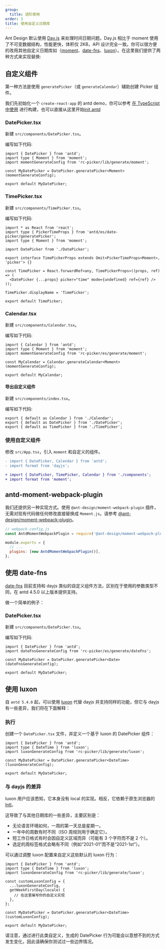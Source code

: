 ```yaml
---
group:
  title: 进阶使用
order: 3
title: 使用自定义日期库
---
```


Ant Design 默认使用 [Day.js](https://day.js.org) 来处理时间日期问题。Day.js 相比于 moment 使用了不可变数据结构，性能更快，体积仅 2KB，API 设计完全一致。你可以很方便的改用其他自定义日期库如（[moment](http://momentjs.com/)、[date-fns](https://date-fns.org)、[luxon](https://moment.github.io/luxon/)）。在这里我们提供了两种方式来实现替换:

## 自定义组件

第一种方法是使用 `generatePicker`（或 `generateCalendar`）辅助创建 Picker 组件。

我们先初始化一个 `create-react-app` 的 antd demo，你可以参考 [在 TypeScript 中使用](/docs/react/use-in-typescript) 进行构建，也可以直接从这里开始[init antd](https://github.com/xiaohuoni/antd4-generate-picker/commit/47fec964e36d48bd15760f8f5abcb9655c259aa6)

### DatePicker.tsx

新建 `src/components/DatePicker.tsx`。

编写如下代码:

```tsx
import { DatePicker } from 'antd';
import type { Moment } from 'moment';
import momentGenerateConfig from 'rc-picker/lib/generate/moment';

const MyDatePicker = DatePicker.generatePicker<Moment>(momentGenerateConfig);

export default MyDatePicker;
```

### TimePicker.tsx

新建 `src/components/TimePicker.tsx`。

编写如下代码:

```tsx
import * as React from 'react';
import type { PickerTimeProps } from 'antd/es/date-picker/generatePicker';
import type { Moment } from 'moment';

import DatePicker from './DatePicker';

export interface TimePickerProps extends Omit<PickerTimeProps<Moment>, 'picker'> {}

const TimePicker = React.forwardRef<any, TimePickerProps>((props, ref) => (
  <DatePicker {...props} picker="time" mode={undefined} ref={ref} />
));

TimePicker.displayName = 'TimePicker';

export default TimePicker;
```

### Calendar.tsx

新建 `src/components/Calendar.tsx`。

编写如下代码:

```tsx
import { Calendar } from 'antd';
import type { Moment } from 'moment';
import momentGenerateConfig from 'rc-picker/es/generate/moment';

const MyCalendar = Calendar.generateCalendar<Moment>(momentGenerateConfig);

export default MyCalendar;
```

#### 导出自定义组件

新建 `src/components/index.tsx`。

编写如下代码:

```tsx
export { default as Calendar } from './Calendar';
export { default as DatePicker } from './DatePicker';
export { default as TimePicker } from './TimePicker';
```

### 使用自定义组件

修改 `src/App.tsx`，引入 `moment` 和自定义的组件。

```diff
- import { DatePicker, Calendar } from 'antd';
- import format from 'dayjs';

+ import { DatePicker, TimePicker, Calendar } from './components';
+ import format from 'moment';
```

## antd-moment-webpack-plugin

我们还提供另一种实现方式。使用 `@ant-design/moment-webpack-plugin` 插件，无需对现有代码做任何修改直接替换成 `Moment.js`。请参考 [@ant-design/moment-webpack-plugin](https://github.com/ant-design/antd-moment-webpack-plugin)。

```js
// webpack-config.js
const AntdMomentWebpackPlugin = require('@ant-design/moment-webpack-plugin');

module.exports = {
  // ...
  plugins: [new AntdMomentWebpackPlugin()],
};
```

## 使用 date-fns

[date-fns](https://date-fns.org/) 目前支持和 dayjs 类似的自定义组件方法，区别在于使用的参数类型不同，在 antd 4.5.0 以上版本提供支持。

做一个简单的例子：

### DatePicker.tsx

新建 `src/components/DatePicker.tsx`。

编写如下代码:

```tsx
import { DatePicker } from 'antd';
import dateFnsGenerateConfig from 'rc-picker/es/generate/dateFns';

const MyDatePicker = DatePicker.generatePicker<Date>(dateFnsGenerateConfig);

export default MyDatePicker;
```

## 使用 luxon

自 `antd 5.4.0` 起，可以使用 [luxon](https://moment.github.io/luxon/) 代替 dayjs 并支持同样的功能，但它与 dayjs 有一些差异，我们将在下面解释：

### 执行

创建一个 `DatePicker.tsx` 文件，并定义一个基于 luxon 的 DatePicker 组件：

```tsx
import { DatePicker } from 'antd';
import type { DateTime } from 'luxon';
import luxonGenerateConfig from 'rc-picker/lib/generate/luxon';

const MyDatePicker = DatePicker.generatePicker<DateTime>(luxonGenerateConfig);

export default MyDatePicker;
```

### 与 dayjs 的差异

luxon 用户应该悉知，它本身没有 local 的实现。相反，它依赖于原生浏览器的 [Intl](https://developer.mozilla.org/zh-CN/docs/Web/JavaScript/Reference/Global_Objects/Intl)。

这导致了与其他日期库的一些差异，主要区别是：

- 无论语言环境如何，一周的第一天总是星期一。
- 一年中的周数有时不同（ISO 周规则用于确定它）。
- 短工作日格式有时会因自定义区域而异（可能有 3 个字符而不是 2 个）。
- 选定的周标签格式会略有不同（例如“2021-01”而不是“2021-1st”）。

可以通过调整 luxon 配置来自定义这些默认的 luxon 行为：

```tsx
import { DatePicker } from 'antd';
import type { DateTime } from 'luxon';
import luxonGenerateConfig from 'rc-picker/lib/generate/luxon';

const customLuxonConfig = {
  ...luxonGenerateConfig,
  getWeekFirstDay(locale) {
    // 在这里编写你的自定义实现
  },
};

const MyDatePicker = DatePicker.generatePicker<DateTime>(customLuxonConfig);

export default MyDatePicker;
```

请注意，通过进行此类自定义，生成的 DatePicker 行为可能会以意想不到的方式发生变化，因此请确保你测试过一些边界情况。
